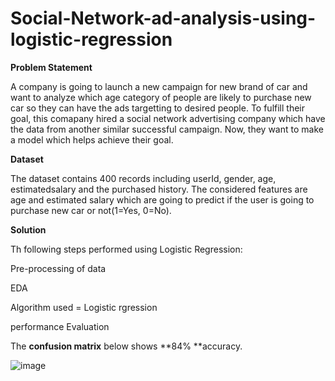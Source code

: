 # Social-Network-ad-analysis-using-logistic-regression

**Problem Statement**

A company is going to launch a new campaign for new brand of car and want to analyze which age category of people are likely to purchase new car so they can have the ads targetting to desired people. To fulfill their goal, this comapany hired a social network advertising company which have the data from another similar successful campaign. Now, they want to make a model which helps achieve their goal.

**Dataset**

The dataset contains 400 records including userId, gender, age, estimatedsalary and the purchased history. The considered features are age and estimated salary which are going to predict if the user is going to purchase new car or not(1=Yes, 0=No).

**Solution**

Th following steps performed using Logistic Regression:


Pre-processing of data

EDA

Algorithm used = Logistic rgression

performance Evaluation

The **confusion matrix** below shows **84% **accuracy.


![image](https://user-images.githubusercontent.com/68466630/170812920-cc184b7e-cfaf-45af-a751-1b8a64a5c218.png)

